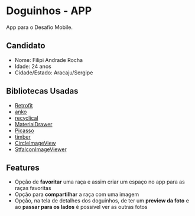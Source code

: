 # Doguinhos - APP

App para o Desafio Mobile.

## Candidato

- Nome: Filipi Andrade Rocha
- Idade: 24 anos
- Cidade/Estado: Aracaju/Sergipe

## Bibliotecas Usadas

- [Retrofit](https://square.github.io/retrofit/)
- [anko](https://github.com/Kotlin/anko)
- [recyclical](https://github.com/afollestad/recyclical)
- [MaterialDrawer](https://github.com/mikepenz/MaterialDrawer)
- [Picasso](https://square.github.io/picasso/)
- [timber](https://github.com/JakeWharton/timber)
- [CircleImageView](https://github.com/hdodenhof/CircleImageView)
- [StfalconImageViewer](https://github.com/stfalcon-studio/StfalconImageViewer)

## Features

- Opção de **favoritar** uma raça e assim criar um espaço no app para as raças favoritas
- Opção para **compartilhar** a raça com uma imagem
- Opção, na tela de detalhes dos doguinhos, de ter um **preview da foto** e ao **passar para os lados** é possível ver as outras fotos
